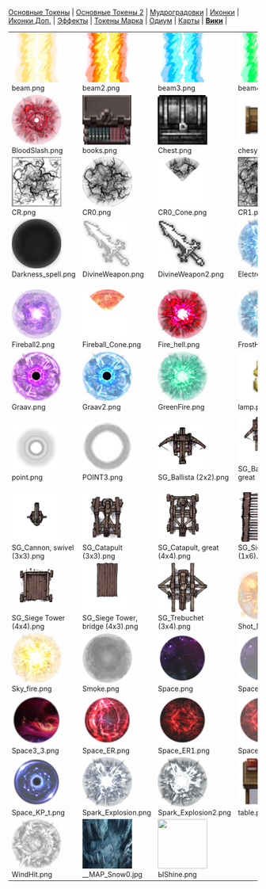 [Основные Токены](https://github.com/CatacombNoop/ktms-tokens/blob/main/images_main/README.md) |
[Основные Токены 2](https://github.com/CatacombNoop/ktms-tokens/blob/main/images_main2/README.md) |
[Мудроградовки](https://github.com/CatacombNoop/ktms-tokens/blob/main/images_mudrog/README.md) |
[Иконки](https://github.com/CatacombNoop/ktms-tokens/blob/main/images_icons/README.md) |
[Иконки Доп.](https://github.com/CatacombNoop/ktms-tokens/blob/main/images_icons2/README.md) |
[Эффекты](https://github.com/CatacombNoop/ktms-tokens/blob/main/images_sfx/README.md) |
[Токены Марка](https://github.com/CatacombNoop/ktms-tokens/blob/main/images_mark/README.md) |
[Одиум](https://github.com/CatacombNoop/ktms-tokens/blob/main/images_odium/README.md) |
[Карты](https://github.com/CatacombNoop/ktms-tokens/blob/main/images_maps/README.md) |
[**Вики**](https://github.com/CatacombNoop/ktms-tokens/wiki) |
<table><tr>
<tr>
<td valign="bottom">
<img src="./beam.png" width="100" height="100"><br>
beam.png
</td>

<td valign="bottom">
<img src="./beam2.png" width="100" height="100"><br>
beam2.png
</td>

<td valign="bottom">
<img src="./beam3.png" width="100" height="100"><br>
beam3.png
</td>

<td valign="bottom">
<img src="./beam4.png" width="100" height="100"><br>
beam4.png
</td>

<td valign="bottom">
<img src="./bed.png" width="100" height="100"><br>
bed.png
</td>

<td valign="bottom">
<img src="./BLOODSHED.png" width="100" height="100"><br>
BLOODSHED.png
</td>

</tr>
<tr>
<td valign="bottom">
<img src="./BloodSlash.png" width="100" height="100"><br>
BloodSlash.png
</td>

<td valign="bottom">
<img src="./books.png" width="100" height="100"><br>
books.png
</td>

<td valign="bottom">
<img src="./Chest.png" width="100" height="100"><br>
Chest.png
</td>

<td valign="bottom">
<img src="./chesy2.png" width="100" height="100"><br>
chesy2.png
</td>

<td valign="bottom">
<img src="./cloud.png" width="100" height="100"><br>
cloud.png
</td>

<td valign="bottom">
<img src="./Cone_Shot.png" width="100" height="100"><br>
Cone_Shot.png
</td>

</tr>
<tr>
<td valign="bottom">
<img src="./CR.png" width="100" height="100"><br>
CR.png
</td>

<td valign="bottom">
<img src="./CR0.png" width="100" height="100"><br>
CR0.png
</td>

<td valign="bottom">
<img src="./CR0_Cone.png" width="100" height="100"><br>
CR0_Cone.png
</td>

<td valign="bottom">
<img src="./CR1.png" width="100" height="100"><br>
CR1.png
</td>

<td valign="bottom">
<img src="./CR2.png" width="100" height="100"><br>
CR2.png
</td>

<td valign="bottom">
<img src="./Cut.png" width="100" height="100"><br>
Cut.png
</td>

</tr>
<tr>
<td valign="bottom">
<img src="./Darkness_spell.png" width="100" height="100"><br>
Darkness_spell.png
</td>

<td valign="bottom">
<img src="./DivineWeapon.png" width="100" height="100"><br>
DivineWeapon.png
</td>

<td valign="bottom">
<img src="./DivineWeapon2.png" width="100" height="100"><br>
DivineWeapon2.png
</td>

<td valign="bottom">
<img src="./Electro.png" width="100" height="100"><br>
Electro.png
</td>

<td valign="bottom">
<img src="./Electro_Cone.png" width="100" height="100"><br>
Electro_Cone.png
</td>

<td valign="bottom">
<img src="./Fireball.png" width="100" height="100"><br>
Fireball.png
</td>

</tr>
<tr>
<td valign="bottom">
<img src="./Fireball2.png" width="100" height="100"><br>
Fireball2.png
</td>

<td valign="bottom">
<img src="./Fireball_Cone.png" width="100" height="100"><br>
Fireball_Cone.png
</td>

<td valign="bottom">
<img src="./Fire_hell.png" width="100" height="100"><br>
Fire_hell.png
</td>

<td valign="bottom">
<img src="./FrostHit.png" width="100" height="100"><br>
FrostHit.png
</td>

<td valign="bottom">
<img src="./Golden sword.png" width="100" height="100"><br>
Golden sword.png
</td>

<td valign="bottom">
<img src="./Golden sword222.png" width="100" height="100"><br>
Golden sword222.png
</td>

</tr>
<tr>
<td valign="bottom">
<img src="./Graav.png" width="100" height="100"><br>
Graav.png
</td>

<td valign="bottom">
<img src="./Graav2.png" width="100" height="100"><br>
Graav2.png
</td>

<td valign="bottom">
<img src="./GreenFire.png" width="100" height="100"><br>
GreenFire.png
</td>

<td valign="bottom">
<img src="./lamp.png" width="100" height="100"><br>
lamp.png
</td>

<td valign="bottom">
<img src="./MindSlash.png" width="100" height="100"><br>
MindSlash.png
</td>

<td valign="bottom">
<img src="./MindSlash_Cone.png" width="100" height="100"><br>
MindSlash_Cone.png
</td>

</tr>
<tr>
<td valign="bottom">
<img src="./point.png" width="100" height="100"><br>
point.png
</td>

<td valign="bottom">
<img src="./POINT3.png" width="100" height="100"><br>
POINT3.png
</td>

<td valign="bottom">
<img src="./SG_Ballista (2x2).png" width="100" height="100"><br>
SG_Ballista (2x2).png
</td>

<td valign="bottom">
<img src="./SG_Ballista, great (5x3).png" width="100" height="100"><br>
SG_Ballista, great (5x3).png
</td>

<td valign="bottom">
<img src="./SG_Cannon (3x3).png" width="100" height="100"><br>
SG_Cannon (3x3).png
</td>

<td valign="bottom">
<img src="./SG_Cannon, great (3x4).png" width="100" height="100"><br>
SG_Cannon, great (3x4).png
</td>

</tr>
<tr>
<td valign="bottom">
<img src="./SG_Cannon, swivel (3x3).png" width="100" height="100"><br>
SG_Cannon, swivel (3x3).png
</td>

<td valign="bottom">
<img src="./SG_Catapult (3x3).png" width="100" height="100"><br>
SG_Catapult (3x3).png
</td>

<td valign="bottom">
<img src="./SG_Catapult, great (4x4).png" width="100" height="100"><br>
SG_Catapult, great (4x4).png
</td>

<td valign="bottom">
<img src="./SG_Siege Ladder (1x6).png" width="100" height="100"><br>
SG_Siege Ladder (1x6).png
</td>

<td valign="bottom">
<img src="./SG_Siege Ladder, raised (1x2).png" width="100" height="100"><br>
SG_Siege Ladder, raised (1x2).png
</td>

<td valign="bottom">
<img src="./SG_Siege Ram (3x4).png" width="100" height="100"><br>
SG_Siege Ram (3x4).png
</td>

</tr>
<tr>
<td valign="bottom">
<img src="./SG_Siege Tower (4x4).png" width="100" height="100"><br>
SG_Siege Tower (4x4).png
</td>

<td valign="bottom">
<img src="./SG_Siege Tower, bridge (4x3).png" width="100" height="100"><br>
SG_Siege Tower, bridge (4x3).png
</td>

<td valign="bottom">
<img src="./SG_Trebuchet (3x4).png" width="100" height="100"><br>
SG_Trebuchet (3x4).png
</td>

<td valign="bottom">
<img src="./Shot_M.png" width="100" height="100"><br>
Shot_M.png
</td>

<td valign="bottom">
<img src="./Shot_M2.png" width="100" height="100"><br>
Shot_M2.png
</td>

<td valign="bottom">
<img src="./Shot_M22.png" width="100" height="100"><br>
Shot_M22.png
</td>

</tr>
<tr>
<td valign="bottom">
<img src="./Sky_fire.png" width="100" height="100"><br>
Sky_fire.png
</td>

<td valign="bottom">
<img src="./Smoke.png" width="100" height="100"><br>
Smoke.png
</td>

<td valign="bottom">
<img src="./Space.png" width="100" height="100"><br>
Space.png
</td>

<td valign="bottom">
<img src="./Space2.png" width="100" height="100"><br>
Space2.png
</td>

<td valign="bottom">
<img src="./Space3.png" width="100" height="100"><br>
Space3.png
</td>

<td valign="bottom">
<img src="./Space3_2.png" width="100" height="100"><br>
Space3_2.png
</td>

</tr>
<tr>
<td valign="bottom">
<img src="./Space3_3.png" width="100" height="100"><br>
Space3_3.png
</td>

<td valign="bottom">
<img src="./Space_ER.png" width="100" height="100"><br>
Space_ER.png
</td>

<td valign="bottom">
<img src="./Space_ER1.png" width="100" height="100"><br>
Space_ER1.png
</td>

<td valign="bottom">
<img src="./Space_ER1_t.png" width="100" height="100"><br>
Space_ER1_t.png
</td>

<td valign="bottom">
<img src="./Space_ER_t.png" width="100" height="100"><br>
Space_ER_t.png
</td>

<td valign="bottom">
<img src="./Space_KP.png" width="100" height="100"><br>
Space_KP.png
</td>

</tr>
<tr>
<td valign="bottom">
<img src="./Space_KP_t.png" width="100" height="100"><br>
Space_KP_t.png
</td>

<td valign="bottom">
<img src="./Spark_Explosion.png" width="100" height="100"><br>
Spark_Explosion.png
</td>

<td valign="bottom">
<img src="./Spark_Explosion2.png" width="100" height="100"><br>
Spark_Explosion2.png
</td>

<td valign="bottom">
<img src="./table.png" width="100" height="100"><br>
table.png
</td>

<td valign="bottom">
<img src="./WATER.png" width="100" height="100"><br>
WATER.png
</td>

<td valign="bottom">
<img src="./WaterHit.png" width="100" height="100"><br>
WaterHit.png
</td>

</tr>
<tr>
<td valign="bottom">
<img src="./WindHit.png" width="100" height="100"><br>
WindHit.png
</td>

<td valign="bottom">
<img src="./__MAP_Snow0.jpg" width="100" height="100"><br>
__MAP_Snow0.jpg
</td>

<td valign="bottom">
<img src="./ЫShine.png" width="100" height="100"><br>
ЫShine.png
</td>

</tr></table>